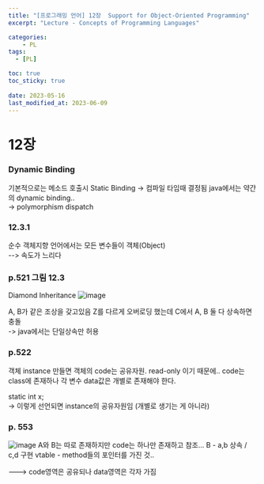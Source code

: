 ```yaml
---
title: "[프로그래밍 언어] 12장  Support for Object-Oriented Programming"
excerpt: "Lecture - Concepts of Programming Languages"

categories:
    - PL
tags:
  - [PL]

toc: true
toc_sticky: true
 
date: 2023-05-16
last_modified_at: 2023-06-09
---
```


# 12장
### Dynamic Binding
기본적으로는 메소드 호출시 Static Binding   -> 컴파일 타임때 결정됨
java에서는 약간의 dynamic binding..   
-> polymorphism
dispatch

### 12.3.1
순수 객체지향 언어에서는 모든 변수들이 객체(Object)  
--> 속도가 느리다

### p.521 그림 12.3
Diamond Inheritance
![image](https://github.com/ssoxong/ssoxong.github.io/assets/112956015/a119c9ab-c6af-4454-b281-1a2b8487e0dc)

A, B가 같은 조상을 갖고있음
Z를 다르게 오버로딩 했는데 
C에서 A, B 둘 다 상속하면 충돌  
-> java에서는 단일상속만 허용

### p.522 
객체 instance 만들면 객체의 code는 공유자원. read-only 이기 때문에..
code는 class에 존재하나 각 변수 data값은 개별로 존재해야 한다. 

static int x;  
-> 이렇게 선언되면 instance의 공유자원임 (개별로 생기는 게 아니라)

### p. 553
![image](https://github.com/ssoxong/ssoxong.github.io/assets/112956015/7725feb5-dba0-45a7-9e24-b6965afd8442)
A와 B는 따로 존재하지만 code는 하나만 존재하고 참조...
B - a,b 상속 / c,d 구현
vtable - method들의 포인터를 가진 것..

---> code영역은 공유되나 data영역은 각자 가짐

